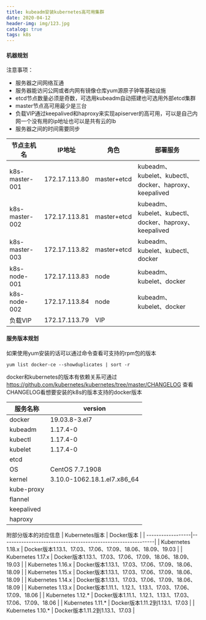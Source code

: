 ```yaml
---
title: kubeadm安装kubernetes高可用集群
date: 2020-04-12
header-img: img/123.jpg
catalog: true
tags: k8s
---
```


#### 机器规划

注意事项：
* 服务器之间网络互通
* 服务器能访问公网或者内网有镜像仓库yum源原子钟等基础设施
* etcd节点数量必须是奇数，可选用kubeadm自动搭建也可选用外部etcd集群
* master节点高可用最少是三台
* 负载VIP通过keepalived和haproxy来实现apiserver的高可用，可以是自己内网一个没有用的ip地址也可以是共有云的lb
* 服务器之间的时间需要同步

| 节点主机名     | IP地址               | 角色                | 部署服务                                             |
| ---------------|--------------------- |---------------------|------------------------------------------------------|
| k8s-master-001 |172.17.113.80         |master+etcd          |kubeadm、kubelet、kubectl、docker、haproxy、keepalived|
| k8s-master-002 |172.17.113.81         |master+etcd          |kubeadm、kubelet、kubectl、docker、haproxy、keepalived|
| k8s-master-003 |172.17.113.82         |master+etcd          |kubeadm、kubelet、kubectl、docker                     |
| k8s-node-001   |172.17.113.83         |node                 |kubeadm、kubelet、docker                              |
| k8s-node-002   |172.17.113.84         |node                 |kubeadm、kubelet、docker                              |
| 负载VIP        |172.17.113.79         |VIP                  |                                                      |

#### 服务版本规划

如果使用yum安装的话可以通过命令查看可支持的rpm包的版本
```
yum list docker-ce --showduplicates | sort -r 
```
docker和kubernetes的版本有依赖关系可通过 https://github.com/kubernetes/kubernetes/tree/master/CHANGELOG 查看CHANGELOG看想要安装的k8s的版本支持的docker版本


| 服务名称       | version                     |
| ---------------|-----------------------------|
| docker         | 19.03.8-3.el7               |
| kubeadm        | 1.17.4-0                    |
| kubectl        | 1.17.4-0                    |
| kubelet        | 1.17.4-0                    |
| etcd           |                             |
| OS             | CentOS  7.7.1908            |
| kernel         | 3.10.0-1062.18.1.el7.x86_64 |
| kube-proxy     |                             |
| flannel        |                             |
| keepalived     |                             |
| haproxy        |                             |

附部分版本的对应信息
| Kubernetes版本    | Docker版本                                                   |
| ------------------|--------------------------------------------------------------|
| Kubernetes 1.18.x | Docker版本1.13.1、17.03、17.06、17.09、18.06、18.09、19.03   |
| Kubernetes 1.17.x | Docker版本1.13.1、17.03、17.06、17.09、18.06、18.09、19.03   |
| Kubernetes 1.16.x | Docker版本1.13.1、17.03、17.06、17.09、18.06、18.09          |
| Kubernetes 1.15.x | Docker版本1.13.1、17.03、17.06、17.09、18.06、18.09          |
| Kubernetes 1.14.x | Docker版本1.13.1、17.03、17.06、17.09、18.06、18.09          |
| Kubernetes 1.13.x | Docker版本1.11.1、1.12.1、1.13.1、17.03、17.06、17.09、18.06 |
| Kubernetes 1.12.* | Docker版本1.11.1、1.12.1、1.13.1、17.03、17.06、17.09、18.06 |
| Kubernetes 1.11.* | Docker版本1.11.2到1.13.1、17.03                              |
| Kubernetes 1.10.* | Docker版本1.11.2到1.13.1、17.03                              |




